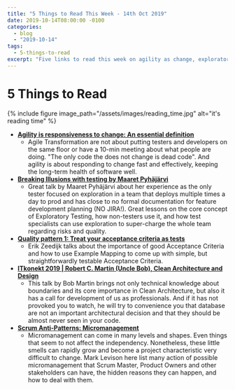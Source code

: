 ```yaml
---
title: "5 Things to Read This Week - 14th Oct 2019"
date: 2019-10-14T08:00:00 -0100
categories:
  - blog
  - "2019-10-14"
tags:
  - 5-things-to-read
excerpt: "Five links to read this week on agility as change, exploratory testing, Example Mapping, Clean Architecture, and micromanagement"
---
```


# 5 Things to Read

{% include figure image_path="/assets/images/reading_time.jpg" alt="it's reading time" %}

- **[Agility is responsiveness to change: An essential definition](https://arxiv.org/abs/1909.10082)**
  - Agile Transformation are not about putting testers and developers on the same floor or have a 10-min
  meeting about what people are doing. "The only code the does not change is dead code". And agility is about responding to change fast and effectively, keeping the long-term health of software well.
- **[Breaking Illusions with testing by Maaret Pyhäjärvi](https://www.youtube.com/watch?v=kkmDVa0cSJo&t=1s)**
  - Great talk by Maaret Pyhäjärvi about her experience as the only tester focused on exploration in a team that deploys multiple times a day to prod and has close to no formal documentation for feature development planning (NO JIRA!). Great lessons on the core concept of Exploratory Testing, how non-testers use it, and how test specialists can use exploration to super-charge the whole team regarding risks and quality.
- **[Quality pattern 1: Treat your acceptance criteria as tests](https://xebia.com/blog/quality-pattern-1-treat-your-acceptance-criteria-as-your-tests/)**
  - Erik Zeedijk talks about the importance of good Acceptance Criteria and how to use Example Mapping to come up with simple, but straightforwardly testable Acceptance Criteria.
- **[ITkonekt 2019 \| Robert C. Martin (Uncle Bob), Clean Architecture and Design](https://www.youtube.com/watch?v=2dKZ-dWaCiU)**
  - This talk by Bob Martin brings not only technical knowledge about boundaries and its core importance in Clean Architecture, but also it has a call for development of us as professionals. And if it has not provoked you to watch, he will try to convenience you that database are not an important architectural decision and that they should be almost never seen in your code.
- **[Scrum Anti-Patterns: Micromanagement](https://agilepainrelief.com/notesfromatooluser/2019/09/scrum-anti-patterns-micromanagement.html)**
  - Micromanagement can come in many levels and shapes. Even things that seem to not affect the independency. Nonetheless, these little smells can rapidly grow and become a project characteristic very difficult to change. Mark Levison here list many action of possible micromanagement that Scrum Master, Product Owners and other stakeholders can have, the hidden reasons they can happen, and how to deal with them.
